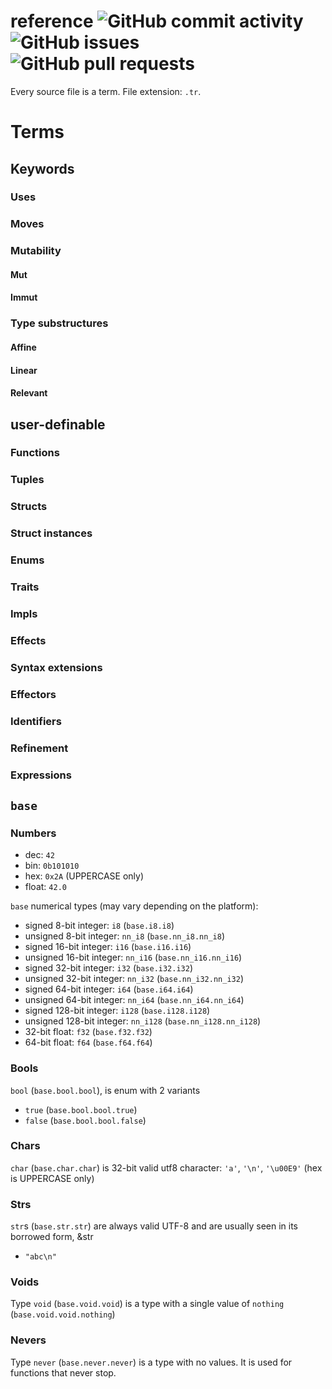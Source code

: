 # reference ![GitHub commit activity](https://img.shields.io/github/commit-activity/m/typerust/reference) ![GitHub issues](https://img.shields.io/github/issues/typerust/reference) ![GitHub pull requests](https://img.shields.io/github/issues-pr/typerust/reference)

Every source file is a term. File extension: ```.tr```.

# Terms

## Keywords

### Uses

### Moves

### Mutability

#### Mut

#### Immut

### Type substructures

#### Affine

#### Linear

#### Relevant

## user-definable

### Functions

### Tuples

### Structs

### Struct instances

### Enums

### Traits

### Impls

### Effects

### Syntax extensions

### Effectors

### Identifiers

### Refinement

### Expressions

## ```base```

### Numbers

* dec: ```42```
* bin: ```0b101010```
* hex: ```0x2A``` (UPPERCASE only)
* float: ```42.0```

```base``` numerical types (may vary depending on the platform):
* signed 8-bit integer: ```i8``` (```base.i8.i8```)
* unsigned 8-bit integer: ```nn_i8``` (```base.nn_i8.nn_i8```)
* signed 16-bit integer: ```i16``` (```base.i16.i16```)
* unsigned 16-bit integer: ```nn_i16``` (```base.nn_i16.nn_i16```)
* signed 32-bit integer: ```i32``` (```base.i32.i32```)
* unsigned 32-bit integer: ```nn_i32``` (```base.nn_i32.nn_i32```)
* signed 64-bit integer: ```i64``` (```base.i64.i64```)
* unsigned 64-bit integer: ```nn_i64``` (```base.nn_i64.nn_i64```)
* signed 128-bit integer: ```i128``` (```base.i128.i128```)
* unsigned 128-bit integer: ```nn_i128``` (```base.nn_i128.nn_i128```)
* 32-bit float: ```f32``` (```base.f32.f32```)
* 64-bit float: ```f64``` (```base.f64.f64```)

### Bools
```bool``` (```base.bool.bool```), is enum with 2 variants
* ```true``` (```base.bool.bool.true```)
* ```false``` (```base.bool.bool.false```)

### Chars

```char``` (```base.char.char```) is 32-bit valid utf8 character: ```'a'```, ```'\n'```, ```'\u00E9'``` (hex is UPPERCASE only)

### Strs

```str```s (```base.str.str```) are always valid UTF-8 and are usually seen in its borrowed form, &str
* ```"abc\n"```

### Voids

Type ```void``` (```base.void.void```) is a type with a single value of ```nothing``` (```base.void.void.nothing```)

### Nevers

Type ```never``` (```base.never.never```) is a type with no values. It is used for functions that never stop.
